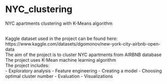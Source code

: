 # NYC_clustering
NYC apartments clustering with K-Means algorithm

<br>
Kaggle dataset used in the project can be found here:
https://www.kaggle.com/datasets/dgomonov/new-york-city-airbnb-open-data

<br>
The aim of the project is to cluster NYC apartments from AIRBNB database
The project uses K-Mean machine learning algorithm

<br>
The project includes: <br>
- Exploratory analysis
- Feature engineering
- Creating a model
- Choosing optimal cluster number
- Evaluation
- Visualizations
